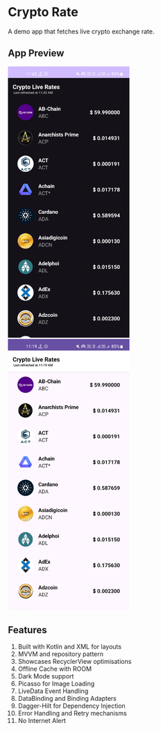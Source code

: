 # Crypto Rate #

A demo app that fetches live crypto exchange rate.

## App Preview ##

<img src="./preview/app_preview_dark.jpeg" alt="Dark Mode" width=280/> <img src="./preview/app_preview_light.jpeg" alt = "Light Mode" width=280/> 

## Features ##

1. Built with Kotlin and XML for layouts
2. MVVM and repository pattern
3. Showcases RecyclerView optimisations
4. Offline Cache with ROOM
5. Dark Mode support
6. Picasso for Image Loading
7. LiveData Event Handling
8. DataBinding and Binding Adapters
9. Dagger-Hilt for Dependency Injection
10. Error Handling and Retry mechanisms
11. No Internet Alert